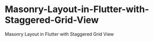 # Masonry-Layout-in-Flutter-with-Staggered-Grid-View
Masonry Layout in Flutter with Staggered Grid View
